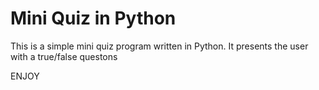 <h1>Mini Quiz in Python</h1>

<p>This is a simple mini quiz program written in Python. It presents the user with a true/false questons</p>
<p>ENJOY</p>
